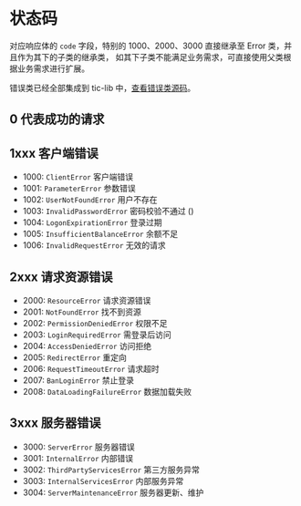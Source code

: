 # 状态码

对应响应体的 `code` 字段，特别的 1000、2000、3000 直接继承至 Error 类，并且作为其下的子类的继承类，
如其下子类不能满足业务需求，可直接使用父类根据业务需求进行扩展。

错误类已经全部集成到 tic-lib 中，[查看错误类源码](https://github.com/iamljw/tic-lib/tree/master/lib/errors)。

## 0 代表成功的请求
## 1xxx 客户端错误
- 1000: `ClientError` 客户端错误
- 1001: `ParameterError` 参数错误
- 1002: `UserNotFoundError` 用户不存在
- 1003: `InvalidPasswordError` 密码校验不通过 ()
- 1004: `LogonExpirationError` 登录过期
- 1005: `InsufficientBalanceError` 余额不足
- 1006: `InvalidRequestError` 无效的请求
## 2xxx 请求资源错误
- 2000: `ResourceError` 请求资源错误
- 2001: `NotFoundError` 找不到资源
- 2002: `PermissionDeniedError` 权限不足
- 2003: `LoginRequiredError` 需登录后访问
- 2004: `AccessDeniedError` 访问拒绝
- 2005: `RedirectError` 重定向
- 2006: `RequestTimeoutError` 请求超时
- 2007: `BanLoginError` 禁止登录
- 2008: `DataLoadingFailureError` 数据加载失败
## 3xxx 服务器错误
- 3000: `ServerError` 服务器错误
- 3001: `InternalError` 内部错误
- 3002: `ThirdPartyServicesError` 第三方服务异常
- 3003: `InternalServicesError` 内部服务异常
- 3004: `ServerMaintenanceError` 服务器更新、维护